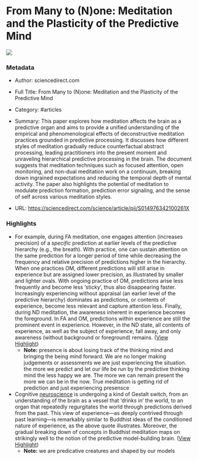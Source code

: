 # From Many to (N)one: Meditation and the Plasticity of the Predictive Mind

![](https://ars.els-cdn.com/content/image/1-s2.0-S0149763421X00085-cov150h.gif)

### Metadata

- Author: sciencedirect.com
- Full Title: From Many to (N)one: Meditation and the Plasticity of the Predictive Mind
- Category: #articles

- Summary: This paper explores how meditation affects the brain as a predictive organ and aims to provide a unified understanding of the empirical and phenomenological effects of deconstructive meditation practices grounded in predictive processing. It discusses how different styles of meditation gradually reduce counterfactual abstract processing, leading practitioners into the present moment and unraveling hierarchical predictive processing in the brain. The document suggests that meditation techniques such as focused attention, open monitoring, and non-dual meditation work on a continuum, breaking down ingrained expectations and reducing the temporal depth of mental activity. The paper also highlights the potential of meditation to modulate prediction formation, prediction error signaling, and the sense of self across various meditation styles. 

- URL: https://sciencedirect.com/science/article/pii/S014976342100261X

### Highlights

- For example, during FA meditation, one engages attention (increases precision) of a *specific* prediction at earlier levels of the predictive hierarchy (e.g., the breath). With practice, one can sustain attention on the same prediction for a longer period of time while decreasing the frequency and relative precision of predictions higher in the hierarchy. When one practices OM, different predictions will still arise in experience but are assigned lower precision, as illustrated by smaller and lighter ovals. With ongoing practice of OM, predictions arise less frequently and become less ‘sticky’, thus also disappearing faster. Increasingly experiencing without appraisal (an earlier level of the predictive hierarchy) dominates as predictions, or contents of experience, become less relevant and capture attention less. Finally, during ND meditation, the awareness inherent in experience becomes the foreground. In FA and OM, predictions within experience are still the prominent event in experience. However, in the ND state, all contents of experience, as well as the subject of experience, fall away, and only awareness (without background or foreground) remains. ([View Highlight](https://read.readwise.io/read/01jk9kftgd7ns1nadnsnfjebef))
    - **Note:** presence is about losing track of the thinking mind and bringing the being mind forward. We are no longer making judgements or assessments we are just experiencing the situation. the more we predict and let our life be run by the predictive thinking mind the less happy we are. The more we can remain present the more we can be in the now. True meditation is getting rid of prediction and just experiencing presensce
- Cognitive [neuroscience](https://www.sciencedirect.com/topics/neuroscience/neurosciences) is undergoing a kind of Gestalt switch, from an understanding of the brain as a vessel that ‘drinks in’ the world, to an organ that repeatedly regurgitates the world through predictions derived from the past. This view of experience—as deeply contrived through past learning—is remarkably similar to Buddhist ideas of the conditioned nature of experience, as the above quote illustrates. Moreover, the gradual breaking down of concepts in Buddhist meditation maps on strikingly well to the notion of the predictive model-building brain. ([View Highlight](https://read.readwise.io/read/01jk94xnfy5040jjqpz3swcsbw))
    - **Note:** we are predicative creatures and shaped by our models
